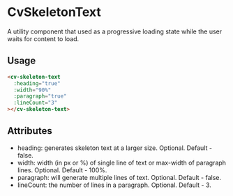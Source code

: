 # CvSkeletonText

A utility component that used as a progressive loading state while the user waits for content to load.

## Usage

```html
<cv-skeleton-text
  :heading="true"
  :width="90%"
  :paragraph="true"
  :lineCount="3"
></cv-skeleton-text>
```

## Attributes

- heading: generates skeleton text at a larger size. Optional. Default - false.
- width: width (in px or %) of single line of text or max-width of paragraph lines. Optional. Default - 100%.
- paragraph: will generate multiple lines of text. Optional. Default - false.
- lineCount: the number of lines in a paragraph. Optional. Default - 3.
